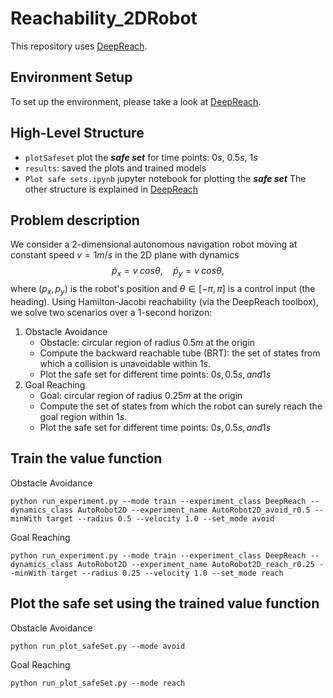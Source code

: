 # Reachability_2DRobot
This repository uses [DeepReach](https://github.com/smlbansal/deepreach/tree/public_release).

## Environment Setup
To set up the environment, please take a look at [DeepReach](https://github.com/smlbansal/deepreach/tree/public_release).


## High-Level Structure
* `plotSafeset` plot the _**safe set**_ for time points: 0*s*, 0.5*s*, 1*s*
* `results`: saved the plots and trained models
* `Plot safe sets.ipynb` jupyter notebook for plotting the _**safe set**_
The other structure is explained in [DeepReach](https://github.com/smlbansal/deepreach/tree/public_release)

## Problem description
We consider a 2-dimensional autonomous navigation robot moving at constant speed $v = 1m/s$ in the 2D plane with dynamics
$$\dot{p}_x = v\;cos \theta, \quad \dot{p}_y = v\;cos \theta,$$
where $(p_x, p_y)$ is the robot's position and $\theta \in [-\pi,\pi]$ is a control input (the heading). Using Hamilton-Jacobi reachability (via the DeepReach toolbox), we solve two scenarios over a 1-second horizon:

1. Obstacle Avoidance
    * Obstacle: circular region of radius $0.5m$ at the origin
    * Compute the backward reachable tube (BRT): the set of states from which a collision is unavoidable within $1s$.
    * Plot the safe set for different time points: $0s, 0.5s, and 1s$
2. Goal Reaching
    * Goal: circular region of radius $0.25m$ at the origin
    * Compute the set of states from which the robot can surely reach the goal region within $1s$.
    * Plot the safe set for different time points: $0s, 0.5s, and 1s$
## Train the value function
Obstacle Avoidance

    python run_experiment.py --mode train --experiment_class DeepReach --dynamics_class AutoRobot2D --experiment_name AutoRobot2D_avoid_r0.5 --minWith target --radius 0.5 --velocity 1.0 --set_mode avoid
    
Goal Reaching

    python run_experiment.py --mode train --experiment_class DeepReach --dynamics_class AutoRobot2D --experiment_name AutoRobot2D_reach_r0.25 --minWith target --radius 0.25 --velocity 1.0 --set_mode reach
    
## Plot the safe set using the trained value function
Obstacle Avoidance

    python run_plot_safeSet.py --mode avoid
    
Goal Reaching

    python run_plot_safeSet.py --mode reach
